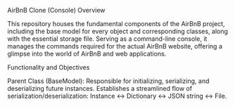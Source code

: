 AirBnB Clone (Console) Overview

This repository houses the fundamental components of the AirBnB project, including the base model for every object and corresponding classes, along with the essential storage file. Serving as a command-line console, it manages the commands required for the actual AirBnB website, offering a glimpse into the world of AirBnB and web applications.

Functionality and Objectives

Parent Class (BaseModel):
Responsible for initializing, serializing, and deserializing future instances.
Establishes a streamlined flow of serialization/deserialization: Instance <-> Dictionary <-> JSON string <-> File.

